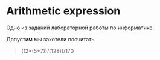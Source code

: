 # Arithmetic expression

Одно из заданий лабораторной работы по информатике.  

Допустим мы захотели посчитать  
> ((2*(5+7))/(128))/170  
